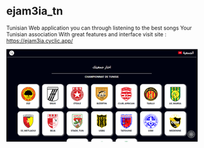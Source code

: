 # ejam3ia_tn
Tunisian Web application you can through listening to the best songs Your Tunisian association With great features and interface
visit site : https://ejam3ia.cyclic.app/






![alt text](https://raw.githubusercontent.com/RAYEN311/ejam3ia_tn/main/shot-I.png?raw=true)
